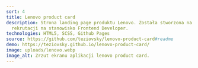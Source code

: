 ```yaml
---
sort: 4
title: Lenovo product card
description: Strona landing page produktu Lenovo. Została stworzona na potrzeby
  rekrutacji na stanowisko Frontend Developer.
technologies: HTML5, SCSS, Github Pages
source: https://github.com/teziovsky/lenovo-product-card#readme
demo: https://teziovsky.github.io/lenovo-product-card/
image: uploads/lenovo.webp
image_alt: Zrzut ekranu aplikacji lenovo product card.
---
```

